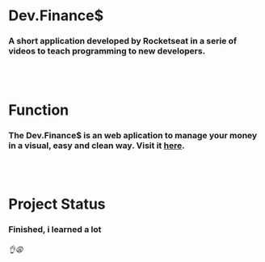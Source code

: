 # Dev.Finance$
### A short application developed by Rocketseat in a serie of videos to teach programming to new developers.
<br>
</br>

# Function
### The Dev.Finance$ is an web aplication to manage your money in a visual, easy and clean way. Visit it [here](https://arthurpolon.github.io/maratona-discover/).

<br>
</br>

# Project Status
### Finished, i learned a lot 

###### 👌😩
